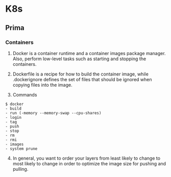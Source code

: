 # K8s

## Prima

### Containers
1. Docker is a container runtime and a container images package manager. Also, perform low-level tasks such as starting and stopping the containers.

2. Dockerfile is a recipe for how to build the container image, while .dockerignore defines the set of files that should be ignored when copying files into the image.

3. Commands
```
$ docker 
- build
- run (-memory --memory-swap --cpu-shares)
- login
- tag
- push
- stop
- rm
- rmi
- images
- system prune
```

4. In general, you want to order your layers from least likely to change to most likely to change in order to optimize the image size for pushing and pulling.



